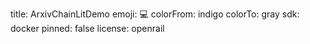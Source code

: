 title: ArxivChainLitDemo
emoji: 💻
colorFrom: indigo
colorTo: gray
sdk: docker
pinned: false
license: openrail
